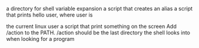a directory for shell variable expansion
a script that creates an alias
a script that prints hello user, where user is 

the current linux user
a script that print something on the screen
Add /action to the PATH. /action should be the last directory the shell looks into when looking for a program
